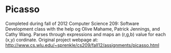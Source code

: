 Picasso
=======

Completed during fall of 2012 Computer Science 209: Software Development class with the help og Olive Mahame, Patrick Jennings, and Cathy Wang. Parses through expressions and maps an (r,g,b) value for each (x,y) cordinate.
Original project webpage at: http://www.cs.wlu.edu/~sprenkle/cs209/fall12/assignments/picasso.html
